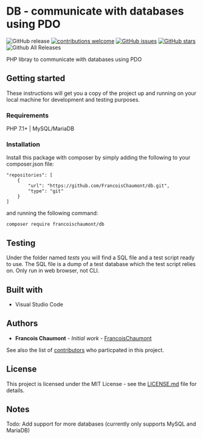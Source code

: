 # DB - communicate with databases using PDO

![GitHub release](https://img.shields.io/github/release/FrancoisChaumont/db.svg)
[![contributions welcome](https://img.shields.io/badge/contributions-welcome-brightgreen.svg?style=flat)](https://github.com/FrancoisChaumont/db/issues)
[![GitHub issues](https://img.shields.io/github/issues/FrancoisChaumont/db.svg)](https://github.com/FrancoisChaumont/db/issues)
[![GitHub stars](https://img.shields.io/github/stars/FrancoisChaumont/db.svg)](https://github.com/FrancoisChaumont/db/stargazers)
![Github All Releases](https://img.shields.io/github/downloads/FrancoisChaumont/db/total.svg)

PHP libray to communicate with databases using PDO

## Getting started
These instructions will get you a copy of the project up and running on your local machine for development and testing purposes.

### Requirements
PHP 7.1+ | MySQL/MariaDB 

### Installation
Install this package with composer by simply adding the following to your composer.json file:  
```
"repositories": [
    {
        "url": "https://github.com/FrancoisChaumont/db.git",
        "type": "git"
    }
]
```
and running the following command:  
```
composer require francoischaumont/db
```

## Testing
Under the folder named *tests* you will find a SQL file and a test script ready to use.
The SQL file is a dump of a test database which the test script relies on.
Only run in web browser, not CLI.

## Built with
* Visual Studio Code

## Authors
* **Francois Chaumont** - *Initial work* - [FrancoisChaumont](https://github.com/FrancoisChaumont)

See also the list of [contributors](https://github.com/FrancoisChaumont/db/graphs/contributors) who particpated in this project.

## License
This project is licensed under the MIT License - see the [LICENSE.md](LICENSE.md) file for details.

## Notes
Todo: Add support for more databases (currently only supports MySQL and MariaDB)

